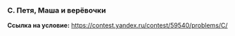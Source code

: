### C. Петя, Маша и верёвочки

**Ссылка на условие:** <https://contest.yandex.ru/contest/59540/problems/C/>

